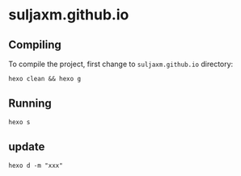 # suljaxm.github.io


## Compiling
To compile the project, first change to `suljaxm.github.io` directory:
```
hexo clean && hexo g 
```

## Running
```
hexo s
```
## update
```
hexo d -m "xxx"
```
